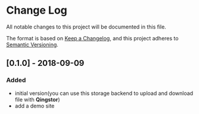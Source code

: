 # Change Log

All notable changes to this project will be documented in this file.

The format is based on [Keep a Changelog](http://keepachangelog.com/en/1.0.0/),
and this project adheres to [Semantic Versioning](http://semver.org/spec/v2.0.0.html).

## [0.1.0] - 2018-09-09
### Added
- initial version(you can use this storage backend to upload and download file with **Qingstor**)
- add a demo site
